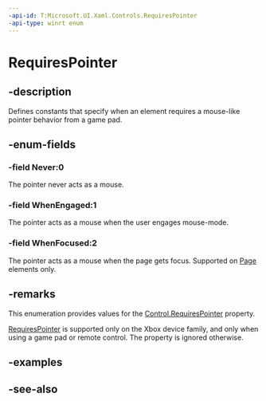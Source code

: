 ```yaml
---
-api-id: T:Microsoft.UI.Xaml.Controls.RequiresPointer
-api-type: winrt enum
---
```


<!-- Enumeration syntax
public enum Windows.UI.Xaml.Controls.RequiresPointer : int
-->

# RequiresPointer

## -description
Defines constants that specify when an element requires a mouse-like pointer behavior from a game pad.

## -enum-fields
### -field Never:0
The pointer never acts as a mouse.

### -field WhenEngaged:1
The pointer acts as a mouse when the user engages mouse-mode.

### -field WhenFocused:2
The pointer acts as a mouse when the page gets focus. Supported on [Page](page.md) elements only.


## -remarks
This enumeration provides values for the [Control.RequiresPointer](control_requirespointer.md) property.

[RequiresPointer](control_requirespointer.md) is supported only on the Xbox device family, and only when using a game pad or remote control. The property is ignored otherwise.

## -examples

## -see-also
